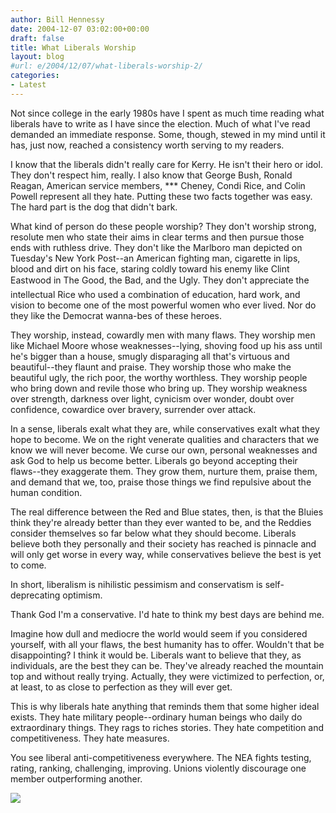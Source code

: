 ```yaml
---
author: Bill Hennessy
date: 2004-12-07 03:02:00+00:00
draft: false
title: What Liberals Worship
layout: blog
#url: e/2004/12/07/what-liberals-worship-2/
categories:
- Latest
---
```


Not since college in the early 1980s have I spent as much time reading what liberals have to write as I have since the election.  Much of what I've read demanded an immediate response.  Some, though, stewed in my mind until it has, just now, reached a consistency worth serving to my readers.


		

I know that the liberals didn't really care for Kerry.  He isn't their hero or idol.  They don't respect him, really.  I also know that George Bush, Ronald Reagan, American service members, *** Cheney, Condi Rice, and Colin Powell represent all they hate.  Putting these two facts together was easy.  The hard part is the dog that didn't bark.  


		

What kind of person do these people worship?  They don't worship strong, resolute men who state their aims in clear terms and then pursue those ends with ruthless drive.  They don't like the Marlboro man depicted on Tuesday's New York Post--an American fighting man, cigarette in lips, blood and dirt on his face, staring coldly toward his enemy like Clint Eastwood in The Good, the Bad, and the Ugly.  They don't appreciate the intellectual Rice who used a combination of education, hard work, and vision to become one of the most powerful women who ever lived.   Nor do they like the Democrat wanna-bes of these heroes.


		

They worship, instead, cowardly men with many flaws.  They worship men like Michael Moore whose weaknesses--lying, shoving food up his ass until he's bigger than a house, smugly disparaging all that's virtuous and beautiful--they flaunt and praise.  They worship those who make the beautiful ugly, the rich poor, the worthy worthless. They worship people who bring down and revile those who bring up.  They worship weakness over strength, darkness over light, cynicism over wonder, doubt over confidence, cowardice over bravery, surrender over attack. 


		

In a sense, liberals exalt what they are, while conservatives exalt what they hope to become.  We on the right venerate qualities and characters that we know we will never become.  We curse our own, personal weaknesses and ask God to help us become better.  Liberals go beyond accepting their flaws--they exaggerate them.  They grow them, nurture them, praise them, and demand that we, too, praise those things we find repulsive about the human condition.  


		

The real difference between the Red and Blue states, then, is that the Bluies think they're already better than they ever wanted to be, and the Reddies consider themselves so far below what they should become.  Liberals believe both they personally and their society has reached is pinnacle and will only get worse in every way, while conservatives believe the best is yet to come.


		

In short, liberalism is nihilistic pessimism and conservatism is self-deprecating optimism.  


		

Thank God I'm a conservative.  I'd hate to think my best days are behind me. 


		

Imagine how dull and mediocre the world would seem if you considered yourself, with all your flaws, the best humanity has to offer.  Wouldn't that be disappointing?  I think it would be.  Liberals want to believe that they, as individuals, are the best they can be.  They've already reached the mountain top and without really trying.  Actually, they were victimized to perfection, or, at least, to as close to perfection as they will ever get.  


		

This is why liberals hate anything that reminds them that some higher ideal exists.  They hate military people--ordinary human beings who daily do extraordinary things.  They rags to riches stories.  They hate competition and competitiveness.  They hate measures.  


		


				
						

You see liberal anti-competitiveness everywhere.  The NEA fights testing, rating, ranking, challenging, improving.  Unions violently discourage one member outperforming another. 


				
		

![](https://blog.billhennessy.com/aggbug.aspx?PostID=457)

